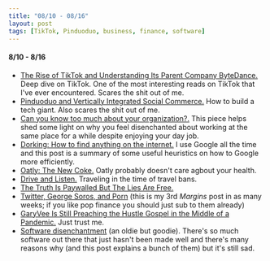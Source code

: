 ```yaml
---
title: "08/10 - 08/16"
layout: post
tags: [TikTok, Pinduoduo, business, finance, software]
---
```


#### 8/10 - 8/16

* [The Rise of TikTok and Understanding Its Parent Company ByteDance.](https://turner.substack.com/p/the-rise-of-tiktok-and-understanding) Deep dive on TikTok. One of the most interesting reads on TikTok that I've ever encountered. Scares the shit out of me.
* [Pinduoduo and Vertically Integrated Social Commerce.](https://turner.substack.com/p/pinduoduo-and-vertically-integrated) How to build a tech giant. Also scares the shit out of me. 
* [Can you know too much about your organization?.](https://hbr.org/2019/12/can-you-know-too-much-about-your-organization) This piece helps shed some light on why you feel disenchanted about working at the same place for a while despite enjoying your day job.
* [Dorking: How to find anything on the internet.](https://www.alec.fyi/dorking-how-to-find-anything-on-the-internet.html) I use Google all the time and this post is a summary of some useful heuristics on how to Google more efficiently. 
* [Oatly: The New Coke.](https://divinations.substack.com/p/oatly-the-new-coke#) Oatly probably doesn't care agbout your health.
* [Drive and Listen.](https://driveandlisten.herokuapp.com/) Traveling in the time of travel bans.
* [The Truth Is Paywalled But The Lies Are Free.](https://www.currentaffairs.org/2020/08/the-truth-is-paywalled-but-the-lies-are-free/)
* [Twitter, George Soros, and Porn](https://themargins.substack.com/p/twitter-george-soros-and-porn) (this is my 3rd _Margins_ post in as many weeks; if you like pop finance you should just sub to them already)
* [GaryVee Is Still Preaching the Hustle Gospel in the Middle of a Pandemic.](https://marker.medium.com/garyvee-is-still-preaching-the-hustle-gospel-in-the-middle-of-a-pandemic-b033b25f0dc) Just trust me.
* [Software disenchantment](https://tonsky.me/blog/disenchantment/) (an oldie but goodie). There's so much software out there that just hasn't been made well and there's many reasons why (and this post explains a bunch of them) but it's still sad.
